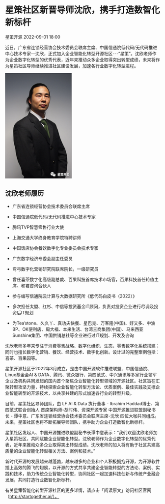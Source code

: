 # 星策社区新晋导师沈欣，携手打造数智化新标杆

星策开源 2022-09-01 18:00

近日，广东省连锁经营协会技术委员会联席主席、中国信通院低代码/无代码推进中心技术专家—沈欣，正式加入企业智能化转型开源社区---“星策”。沈欣老师作为企业数字化转型的优秀代表，近年来推动众多企业取得突出转型成绩，未来将作为星策社区导师继续推进社区建设发展，加速各行业数字化转型进程。

![b2](./img/b2.png)

## 沈欣老师履历

- 广东省连锁经营协会技术委员会联席主席

- 中国信通院低代码/无代码推进中心技术专家

- 腾讯TVP智慧零售行业大使

- 上海交通大学终身教育学院特聘讲师

- 中国饭店协会餐饮数字化专业委员会技术专家

- 广东数字经济专委会副主任委员

- 弯弓数字化营销研究院联席院长，一级研究员

- 曾任喜茶数字化高级副总裁、百果科技首席技术市场官，百果科技首任轮值主席、和君咨询合伙人

- 参与编写信通院云计算与大数据研究所《低代码白皮书（2022）》

- 多次担任太盟、红杉、中信等投资基金IT顾问，负责对投资企业进行尽调及投资后IT规划

- 为Tea’stone、久久丫、真功夫快餐、星巴克、万客隆(中国)、好又多、中油BP、OK便利店、周大福、本来生活、台湾三商集团(中国)、马来西亚Sunshine集团、中国供销总社等企业进行过IT规划、开发及咨询

沈欣老师多年来专注于消费零售战略、数字化组织、生态，零售数字化系统搭建；同时也擅长数字化营销、餐饮、经营技术、数字化创新。设计过的完整案例包括：喜茶、百果园等。

星策开源社区于2022年3月成立，是由中国开源软件推进联盟、中国信通院、Linux基金会AI & DATA、腾讯、微众银行、第四范式、中兴通讯等多家行业领军企业及机构共同发起的国内首个聚焦企业智能化转型领域的开源社区。社区旨在汇聚转型攻坚力量，持续探索企业智能化转型方法论、优质案例、最佳实践及支撑企业智能转型的开源技术，以共享共建的形式加速各行业的转型升级。

目前，星策社区导师团队，由 LF AI & Data 执行董事 - Ibrahim Haddad博士、第四范式联合创始人 首席架构师-胡时伟、资深开源专家 中国开源推进联盟副秘书长 - 谭中意、广东省连锁经营协会技术委员会联席主席-沈欣 四位大咖共同组成。未来，星策社区也将不断拓展导师团队，携手助力企业打造数智化新标杆。

星策社区发起人、中国开源推进联盟副秘书长谭中意表示：“我们欢迎沈欣老师加入星策社区，共同赋能企业智能化转型。沈欣老师作为企业数字化转型的优秀代表，近年来推动众多企业取得突出转型成绩。沈欣老师的加入将有助于社区共建高质量的企业智能化转型相关方法、案例和技术。”

新时代开源的发展越来越蓬勃，越来越多的企业和个人积极拥抱开源，为开源软件插上高效的腾飞的翅膀，以开源的方式共享共建企业智能转型的方法论、案例、实践和技术，助力传统企业智能化转型，协同社区一起加速科技创新与传统产业融合发展，共同打造行业数智化新标杆。

有关星策智能化转型开源社区的更多详情，请点击「阅读原文」访问社区官网（http://startogether.ai/）。